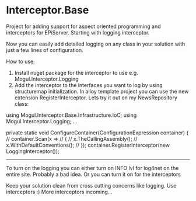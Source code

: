 # Interceptor.Base
Project for adding support for aspect oriented programming and interceptors for EPiServer. 
Starting with logging interceptor. 

Now you can easily add detailed logging on any class in your solution with just a few lines of configuration.

How to use:
1. Install nuget package for the interceptor to use e.g. Mogul.Interceptor.Logging
2. Add the interceptor to the interfaces you want to log by using structuremap initialization.
In alloy template project you can use the new extension RegisterInterceptor. Lets try it out on my NewsRepository class:

using Mogul.Interceptor.Base.Infrastructure.IoC;
using Mogul.Interceptor.Logging;
...

private static void ConfigureContainer(ConfigurationExpression container)
{
//   container.Scan(x =>
//   {
//       x.TheCallingAssembly();
//       x.WithDefaultConventions();
//   });
container.RegisterInterceptor<INewsRepository>(new LoggingInterceptor());

-----------------------------------------------------------------------------------
To turn on the logging you can either turn on INFO lvl for log4net on the entire site. Probably a bad idea. 
Or you can turn it on for the interceptors

 <appender name="debugFileLogAppender" type="log4net.Appender.RollingFileAppender" >
        <!-- Consider moving the log files to a location outside the web application -->
        <file value="App_Data\Debug.log" />
        <encoding value="utf-8" />
        <staticLogFileName value="true"/>
        <datePattern value=".yyyyMMdd.'log'" />
        <rollingStyle value="Date" />
        <lockingModel type="log4net.Appender.FileAppender+MinimalLock" />
        <appendToFile value="true" />
        <layout type="log4net.Layout.PatternLayout">
            <conversionPattern value="%date [%thread] %level %logger: %message%n" />
        </layout>
    </appender>
  <logger name="Mogul.Interceptor" additivity="true">
    <level value="All" />
    <appender-ref ref="debugFileLogAppender" />
  </logger>

Keep your solution clean from cross cutting concerns like logging. Use interceptors :)
More interceptors incoming...